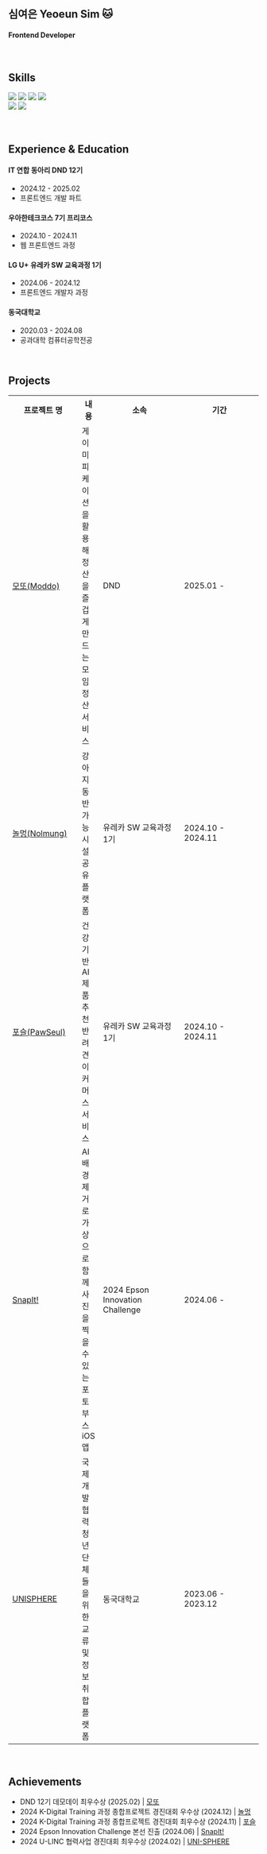 ## 심여은 Yeoeun Sim 🐱
#### Frontend Developer

<br>

## Skills
<div>
  <img src="https://img.shields.io/badge/JavaScript-333333?logo=JavaScript&logoColor=white"/>
  <img src="https://img.shields.io/badge/TypeScript-333333?logo=TypeScript&logoColor=white"/>
  <img src="https://img.shields.io/badge/React-333333?logo=React&logoColor=white"/>
  <img src="https://img.shields.io/badge/Flutter-333333?logo=Flutter&logoColor=white"/>

<br>
  <img src="https://img.shields.io/badge/Tanstack query-333333?logo=React Query&logoColor=white"/>
  <img src="https://img.shields.io/badge/Storybook-333333?logo=Storybook&logoColor=white"/>
</div>


<br>
<br>

## Experience & Education
#### IT 연합 동아리 DND 12기
- 2024.12 - 2025.02
- 프론트엔드 개발 파트
#### 우아한테크코스 7기 프리코스
- 2024.10 - 2024.11
- 웹 프론트엔드 과정
#### LG U+ 유레카 SW 교육과정 1기
- 2024.06 - 2024.12
- 프론트엔드 개발자 과정
#### 동국대학교 
- 2020.03 - 2024.08
- 공과대학 컴퓨터공학전공

<br>

## Projects

<table>
  <tr>
    <th width="150px" style="white-space: pre-wrap; word-wrap: break-word;">프로젝트 명</th>
    <th style="white-space: pre-wrap; word-wrap: break-word;">내용</th>
    <th width="200px" style="white-space: pre-wrap; word-wrap: break-word;">소속</th>
    <th width="200px" style="white-space: pre-wrap; word-wrap: break-word;">기간</th>
  </tr>
  <tr>
    <td><a href="https://github.com/dnd-side-project/dnd-12th-7-frontend">모또(Moddo)</a></td>
    <td>게이미피케이션을 활용해 정산을 즐겁게 만드는 모임 정산 서비스</td>
    <td>DND</td>
    <td>2025.01 -</td>
  </tr>
  <tr>
    <td><a href="https://github.com/Nolmung/Nolmung-client">놀멍(Nolmung)</a></td>
    <td>강아지 동반 가능 시설 공유 플랫폼</td>
    <td>유레카 SW 교육과정 1기</td>
    <td>2024.10 - 2024.11</td>
  </tr>
  <tr>
    <td><a href="https://github.com/PawSeul/PawSeul">포슬(PawSeul)</a></td>
    <td>건강 기반 AI 제품추천 반려견 이커머스 서비스</td>
    <td>유레카 SW 교육과정 1기</td>
    <td>2024.10 - 2024.11</td>
  </tr>
  <tr>
    <td><a href="https://github.com/Many-Ong/Epson-SnapIt-FE">SnapIt!</a></td>
    <td>AI 배경 제거로 가상으로 함께 사진을 찍을 수 있는 포토 부스 iOS 앱</td>
    <td>2024 Epson Innovation Challenge</td>
    <td>2024.06 -</td>
  </tr>
  <tr>
    <td><a href="https://github.com/ongheong/UNISPHERE-WEB">UNISPHERE</a></td>
    <td>국제개발협력 청년단체들을 위한 교류 및 정보 취합 플랫폼</td>
    <td>동국대학교</td>
    <td>2023.06 - 2023.12</td>
  </tr>
</table>

<br>

## Achievements
- DND 12기 데모데이 최우수상 (2025.02) | [모또](https://github.com/dnd-side-project/dnd-12th-7-frontend) 
- 2024 K-Digital Training 과정 종합프로젝트 경진대회 우수상 (2024.12) | [놀멍](https://github.com/Nolmung/Nolmung-client)
- 2024 K-Digital Training 과정 종합프로젝트 경진대회 최우수상 (2024.11) | [포슬](https://github.com/PawSeul/PawSeul)
- 2024 Epson Innovation Challenge 본선 진출 (2024.06) | [SnapIt!](https://github.com/Many-Ong/Epson-SnapIt-FE)
- 2024 U-LINC 협력사업 경진대회 최우수상 (2024.02) | [UNI-SPHERE](https://github.com/ongheong/UNISPHERE-WEB)



<br>
